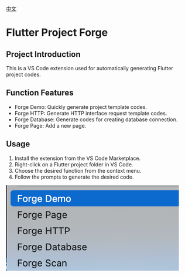 [中文](README.zh.md)

# Flutter Project Forge
## Project Introduction
This is a VS Code extension used for automatically generating Flutter project codes. 
## Function Features
- Forge Demo: Quickly generate project template codes.
- Forge HTTP: Generate HTTP interface request template codes.
- Forge Database: Generate codes for creating database connection.
- Forge Page: Add a new page.

## Usage
1. Install the extension from the VS Code Marketplace.
2. Right-click on a Flutter project folder in VS Code.
3. Choose the desired function from the context menu.
4. Follow the prompts to generate the desired code.

![use](detail.png)